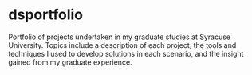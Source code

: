 # dsportfolio
Portfolio of projects undertaken in my graduate studies at Syracuse University. Topics include a description of each project, the tools and techniques I used to develop solutions in each scenario, and the insight gained from my graduate experience.

